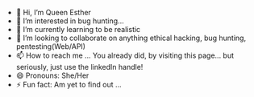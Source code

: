 - 👋 Hi, I’m Queen Esther
- 👀 I’m interested in bug hunting...
- 🌱 I’m currently learning to be realistic
- 💞️ I’m looking to collaborate on anything ethical hacking, bug hunting, pentesting(Web/API)
- 📫 How to reach me ... You already did, by visiting this page... but seriously, just use the linkedIn handle!
- 😄 Pronouns: She/Her
- ⚡ Fun fact: Am yet to find out ...

<!---
3sth3rN00n/3sth3rN00n is a ✨ special ✨ repository because its `README.md` (this file) appears on your GitHub profile.
You can click the Preview link to take a look at your changes.
--->

